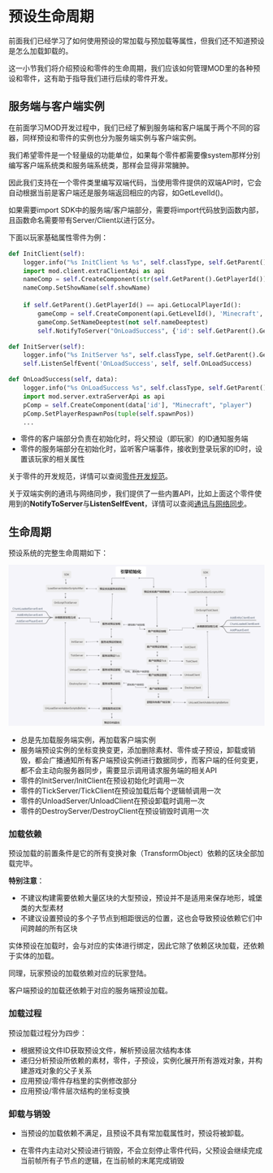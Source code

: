 # 预设生命周期

前面我们已经学习了如何使用预设的常加载与预加载等属性，但我们还不知道预设是怎么加载卸载的。

这一小节我们将介绍预设和零件的生命周期，我们应该如何管理MOD里的各种预设和零件，这有助于指导我们进行后续的零件开发。



## **服务端**与客户端实例

在前面学习MOD开发过程中，我们已经了解到服务端和客户端属于两个不同的容器，同样预设和零件的实例也分为服务端实例与客户端实例。

我们希望零件是一个轻量级的功能单位，如果每个零件都需要像system那样分别编写客户端系统类和服务端系统类，那样会显得非常臃肿。

因此我们支持在一个零件类里编写双端代码，当使用零件提供的双端API时，它会自动根据当前是客户端还是服务端返回相应的内容，如GetLevelId()。

如果需要import SDK中的服务端/客户端部分，需要将import代码放到函数内部，且函数命名需要带有Server/Client以进行区分。

下面以玩家基础属性零件为例：

```python
def InitClient(self):
    logger.info("%s InitClient %s %s", self.classType, self.GetParent().GetPlayerId(), self.showName)
    import mod.client.extraClientApi as api
    nameComp = self.CreateComponent(str(self.GetParent().GetPlayerId()), 'Minecraft', 'name')
    nameComp.SetShowName(self.showName)

    if self.GetParent().GetPlayerId() == api.GetLocalPlayerId():
        gameComp = self.CreateComponent(api.GetLevelId(), 'Minecraft', 'game')
        gameComp.SetNameDeeptest(not self.nameDeeptest)
        self.NotifyToServer("OnLoadSuccess", {'id': self.GetParent().GetPlayerId()})
```

```python
def InitServer(self):
    logger.info("%s InitServer %s", self.classType, self.GetParent().GetPlayerId())
    self.ListenSelfEvent('OnLoadSuccess', self, self.OnLoadSuccess)
```

```python
def OnLoadSuccess(self, data):
    logger.info("%s OnLoadSuccess %s", self.classType, self.GetParent().GetPlayerId())
    import mod.server.extraServerApi as api
    pComp = self.CreateComponent(data['id'], "Minecraft", "player")
    pComp.SetPlayerRespawnPos(tuple(self.spawnPos))
    ...
```

- 零件的客户端部分负责在初始化时，将父预设（即玩家）的ID通知服务端
- 零件的服务端部分在初始化时，监听客户端事件，接收到登录玩家的ID时，设置该玩家的相关属性

关于零件的开发规范，详情可以查阅[零件开发规范](../12-深入理解零件/6-零件开发规范.md)。

关于双端实例的通讯与网络同步，我们提供了一些内置API，比如上面这个零件使用到的**NotifyToServer**与**ListenSelfEvent**，详情可以查阅[通讯与网络同步](../12-深入理解零件/3-通讯与网络同步.md)。



## 生命周期

预设系统的完整生命周期如下：

![image-20210712200101137](./images/image-20210712200101137.png)

- 总是先加载服务端实例，再加载客户端实例
- 服务端预设实例的坐标变换变更，添加删除素材、零件或子预设，卸载或销毁，都会广播通知所有客户端预设实例进行数据同步，而客户端的任何变更，都不会主动向服务器同步，需要显示调用请求服务端的相关API
- 零件的InitServer/InitClient在预设初始化时调用一次
- 零件的TickServer/TickClient在预设加载后每个逻辑帧调用一次
- 零件的UnloadServer/UnloadClient在预设卸载时调用一次
- 零件的DestroyServer/DestroyClient在预设销毁时调用一次

### 加载依赖

预设加载的前置条件是它的所有变换对象（TransformObject）依赖的区块全部加载完毕。

**特别注意**：

- 不建议构建需要依赖大量区块的大型预设，预设并不是适用来保存地形，城堡类的大型素材
- 不建议设置预设的多个子节点到相距很远的位置，这也会导致预设依赖它们中间跨越的所有区块

实体预设在加载时，会与对应的实体进行绑定，因此它除了依赖区块加载，还依赖于实体的加载。

同理，玩家预设的加载依赖对应的玩家登陆。

客户端预设的加载还依赖于对应的服务端预设加载。

### 加载过程

预设加载过程分为四步：

- 根据预设文件ID获取预设文件，解析预设层次结构本体
- 递归分析预设所依赖的素材，零件，子预设，实例化展开所有游戏对象，并构建游戏对象的父子关系
- 应用预设/零件存档里的实例修改部分
- 应用预设/零件层次结构的坐标变换

### 卸载与销毁

- 当预设的加载依赖不满足，且预设不具有常加载属性时，预设将被卸载。

- 在零件内主动对父预设进行销毁，不会立刻停止零件代码，父预设会继续完成当前帧所有子节点的逻辑，在当前帧的末尾完成销毁
